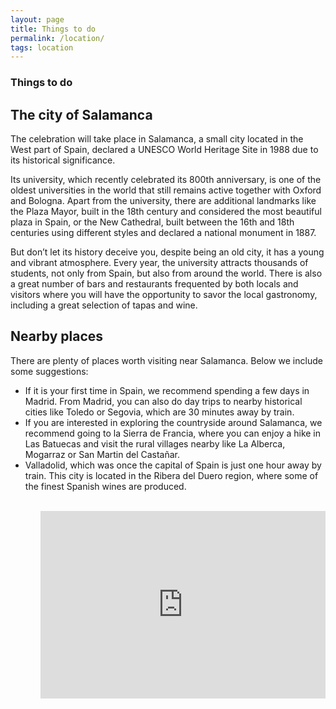 ```yaml
---
layout: page
title: Things to do
permalink: /location/
tags: location
---
```


<h3>Things to do</h3>

<h2>The city of Salamanca</h2>

The celebration will take place in Salamanca, a small city located in the West part of Spain, declared a UNESCO World Heritage Site in 1988 due to its historical significance.

Its university, which recently celebrated its 800th anniversary, is one of the oldest universities in the world that still remains active together with Oxford and Bologna. Apart from the university, there are additional landmarks like the Plaza Mayor, built in the 18th century and considered the most beautiful plaza in Spain, or the New Cathedral, built between the 16th and 18th centuries using different styles and declared a national monument in 1887.

But don’t let its history deceive you, despite being an old city, it has a young and vibrant atmosphere. Every year, the university attracts thousands of students, not only from Spain, but also from around the world. There is also a great number of bars and restaurants frequented by both locals and visitors where you will have the opportunity to savor the local gastronomy, including a great selection of tapas and wine.

<h2>Nearby places</h2>

There are plenty of places worth visiting near Salamanca. Below we include some suggestions:

<ul>
  <li>
    If it is your first time in Spain, we recommend spending a few days in Madrid. From Madrid, you can also do day trips to nearby historical cities like Toledo or Segovia, which are 30 minutes away by train.
  </li>
  <li>
    If you are interested in exploring the countryside around Salamanca, we recommend going to la Sierra de Francia, where you can enjoy a hike in Las Batuecas and visit the rural villages nearby like La Alberca, Mogarraz or San Martin del Castañar.
  </li>
  <li>
    Valladolid, which was once the capital of Spain is just one hour away by train. This city is located in the Ribera del Duero region, where some of the finest Spanish wines are produced.
  </li>
<ul>

<br/>

<div style="-webkit-filter: grayscale(100%);filter: grayscale(100%);">
  <iframe width="100%" height="300px" frameborder="0" scrolling="no" marginheight="0" marginwidth="0" src="https://maps.google.com/maps?f=q&amp;source=s_q&amp;hl=en&amp;geocode=&amp;q=Salamanca,+Spain&amp;aq=0&amp;oq=madursi&amp;ie=UTF8&amp;hq=&amp;hnear=Salamanca,+Spain&amp;t=m&amp;z=12&amp;output=embed"></iframe>
</div>
